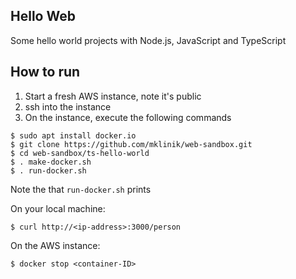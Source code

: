 Hello Web
---------

Some hello world projects with Node.js, JavaScript and TypeScript

How to run
----------

1. Start a fresh AWS instance, note it's public <ip-address>
1. ssh into the instance
1. On the instance, execute the following commands

```
$ sudo apt install docker.io
$ git clone https://github.com/mklinik/web-sandbox.git
$ cd web-sandbox/ts-hello-world
$ . make-docker.sh
$ . run-docker.sh
```

Note the <container-ID> that `run-docker.sh` prints

On your local machine:

```
$ curl http://<ip-address>:3000/person
```

On the AWS instance:

```
$ docker stop <container-ID>
```
